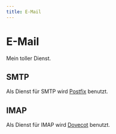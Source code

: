 ```yaml
---
title: E-Mail
---
```

# E-Mail

Mein toller Dienst.

## SMTP

Als Dienst für SMTP wird [Postfix](http://www.postfix.org/) benutzt.

## IMAP

Als Dienst für IMAP wird [Dovecot](http://www.dovecot.org/) benutzt.